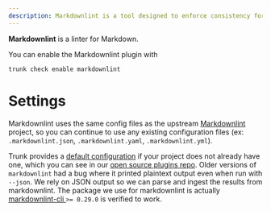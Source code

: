 ```yaml
---
description: Markdownlint is a tool designed to enforce consistency for Markdown files. It can include checks for headings, lists, line length, and syntax preferences. 
---
```


**Markdownlint** is a linter for Markdown.

You can enable the Markdownlint plugin with

```shell
trunk check enable markdownlint
```

# Settings

Markdownlint uses the same config files as the 
upstream [Markdownlint](https://github.com/DavidAnson/markdownlint) project, so you can continue to use any
existing configuration files (ex: `.markdownlint.json`, `.markdownlint.yaml`, `.markdownlint.yml`).

Trunk provides a [default configuration](https://github.com/trunk-io/plugins/tree/main/linters/markdownlint) if your project does not already have one,
which you can see in our [open source plugins repo](https://github.com/trunk-io/plugins/tree/main).
Older versions of `markdownlint` had a bug where it printed plaintext output even when run with `--json`. We rely on JSON output so we can parse and ingest the results from markdownlint. The package we use for markdownlint is actually [markdownlint-cli ](https://www.npmjs.com/package/markdownlint-cli) `>= 0.29.0` is verified to work.




